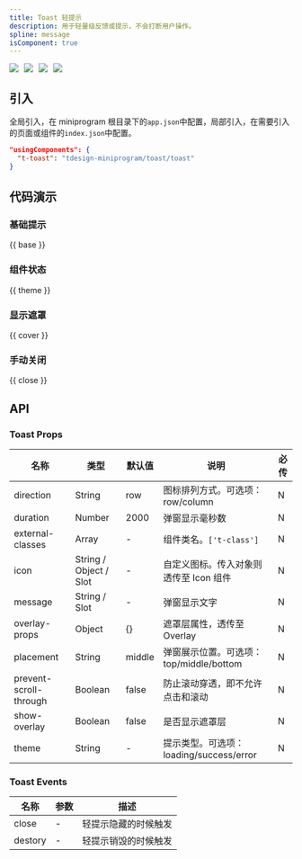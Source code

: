 ```yaml
---
title: Toast 轻提示
description: 用于轻量级反馈或提示，不会打断用户操作。
spline: message
isComponent: true
---
```


<span class="coverages-badge" style="margin-right: 10px"><img src="https://img.shields.io/badge/coverages%3A%20lines-100%25-blue" /></span><span class="coverages-badge" style="margin-right: 10px"><img src="https://img.shields.io/badge/coverages%3A%20functions-100%25-blue" /></span><span class="coverages-badge" style="margin-right: 10px"><img src="https://img.shields.io/badge/coverages%3A%20statements-100%25-blue" /></span><span class="coverages-badge" style="margin-right: 10px"><img src="https://img.shields.io/badge/coverages%3A%20branches-83%25-blue" /></span>

## 引入

全局引入，在 miniprogram 根目录下的`app.json`中配置，局部引入，在需要引入的页面或组件的`index.json`中配置。

```json
"usingComponents": {
  "t-toast": "tdesign-miniprogram/toast/toast"
}
```

## 代码演示

### 基础提示

{{ base }}

### 组件状态

{{ theme }}

### 显示遮罩

{{ cover }}

### 手动关闭

{{ close }}

## API

### Toast Props

 名称                     | 类型                     | 默认值    | 说明                             | 必传 
------------------------|------------------------|--------|--------------------------------|----
 direction              | String                 | row    | 图标排列方式。可选项：row/column          | N  
 duration               | Number                 | 2000   | 弹窗显示毫秒数                        | N  
 external-classes       | Array                  | -      | 组件类名。`['t-class']`             | N  
 icon                   | String / Object / Slot | -      | 自定义图标。传入对象则透传至 Icon 组件         | N  
 message                | String / Slot          | -      | 弹窗显示文字                         | N  
 overlay-props          | Object                 | {}     | 遮罩层属性，透传至 Overlay              | N  
 placement              | String                 | middle | 弹窗展示位置。可选项： top/middle/bottom  | N  
 prevent-scroll-through | Boolean                | false  | 防止滚动穿透，即不允许点击和滚动               | N  
 show-overlay           | Boolean                | false  | 是否显示遮罩层                        | N  
 theme                  | String                 | -      | 提示类型。可选项：loading/success/error | N  

### Toast Events

 名称      | 参数 | 描述         
---------|----|------------
 close   | \- | 轻提示隐藏的时候触发 
 destory | \- | 轻提示销毁的时候触发 

